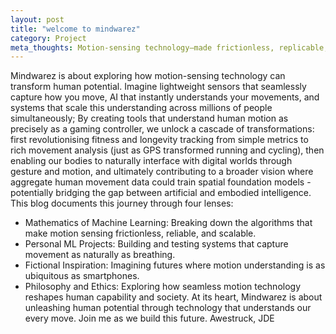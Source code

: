 ```yaml
---
layout: post
title: "welcome to mindwarez"
category: Project
meta_thoughts: Motion-sensing technology—made frictionless, replicable, and scalable—becomes an extension of ourselves to enhance ourselves.
---
```


Mindwarez is about exploring how motion-sensing technology can transform human potential. Imagine lightweight sensors that seamlessly capture how you move, AI that instantly understands your movements, and systems that scale this understanding across millions of people simultaneously; By creating tools that understand human motion as precisely as a gaming controller, we unlock a cascade of transformations: first revolutionising fitness and longevity tracking from simple metrics to rich movement analysis (just as GPS transformed running and cycling), then enabling our bodies to naturally interface with digital worlds through gesture and motion, and ultimately contributing to a broader vision where aggregate human movement data could train spatial foundation models - potentially bridging the gap between artificial and embodied intelligence.
This blog documents this journey through four lenses:
- Mathematics of Machine Learning: Breaking down the algorithms that make motion sensing frictionless, reliable, and scalable.
- Personal ML Projects: Building and testing systems that capture movement as naturally as breathing.
- Fictional Inspiration: Imagining futures where motion understanding is as ubiquitous as smartphones.
- Philosophy and Ethics: Exploring how seamless motion technology reshapes human capability and society.
At its heart, Mindwarez is about unleashing human potential through technology that understands our every move. Join me as we build this future.
Awestruck,
JDE

